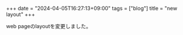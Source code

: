 +++
date = "2024-04-05T16:27:13+09:00"
tags = ["blog"]
title = "new layout"
+++

web pageのlayoutを変更しました。

